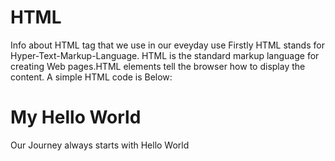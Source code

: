 # HTML
Info about HTML tag that we use in our eveyday use
Firstly HTML stands for Hyper-Text-Markup-Language.
HTML is the standard markup language for creating Web pages.HTML elements tell the browser how to display the content.
A simple HTML code is Below:
<!DOCTYPE html>
<html>
<head>
<title>Page Title</title>
</head>
<body>

<h1>My Hello World</h1>
<p>Our Journey  always starts with Hello World</p>

</body>
</html>
